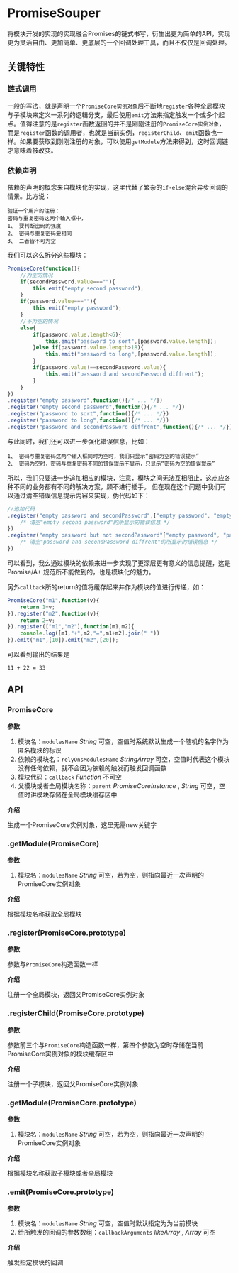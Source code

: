 PromiseSouper
=============

将模块开发的实现的实现融合Promises的链式书写，衍生出更为简单的API，实现更为灵活自由、更加简单、更底层的一个回调处理工具，而且不仅仅是回调处理。

## 关键特性

### 链式调用
一般的写法，就是声明一个`PromiseCore实例对象`后不断地`register`各种全局模块与子模块来定义一系列的逻辑分支，最后使用`emit`方法来指定触发一个或多个起点。值得注意的是`register`函数返回的并不是刚刚注册的`PromiseCore实例对象`，而是`register`函数的调用者，也就是当前实例，`registerChild`、`emit`函数也一样。如果要获取到刚刚注册的对象，可以使用`getModule`方法来得到，这时回调链才意味着被改变。

### 依赖声明
依赖的声明的概念来自模块化的实现，这里代替了繁杂的`if-else`混合异步回调的情景。比方说：
```
验证一个用户的注册：
密码与重复密码这两个输入框中，
1、 要判断密码的强度
2、 密码与重复密码要相同
3、 二者皆不可为空
```
我们可以这么拆分这些模块：
```js
PromiseCore(function(){
	//为空的情况
	if(secondPassword.value===""){
		this.emit("empty second password");
	}
	if(password.value===""){
		this.emit("empty password");
	}
	//不为空的情况
	else{
		if(password.value.length<6){
			this.emit("password to sort",[password.value.length]);
		}else if(password.value.length>18){
			this.emit("password to long",[password.value.length]);
		}
		if(password.value!==secondPassword.value){
			this.emit("password and secondPassword diffrent");
		}
	}
})
.register("empty password",function(){/* ... */})
.register("empty second password",function(){/* ... */})
.register("password to sort",function(){/* ... */})
.register("password to long",function(){/* ... */})
.register("password and secondPassword diffrent",function(){/* ... */})

```

与此同时，我们还可以进一步强化错误信息，比如：
```
1、 密码与重复密码这两个输入框同时为空时，我们只显示“密码为空的错误提示”
2、 密码为空时，密码与重复密码不同的错误提示不显示，只显示“密码为空的错误提示”
```
所以，我们只要进一步追加相应的模块，注意，模块之间无法互相阻止，这点应各种不同的业务都有不同的解决方案，顾不进行插手。
但在现在这个问题中我们可以通过清空错误信息提示内容来实现，伪代码如下：
```js
//追加代码
.register("empty password and secondPassword",["empty password", "empty second password"],function(){
	/* 清空"empty second password"的所显示的错误信息 */
})
.register("empty password but not secondPassword"["empty password", "password and secondPassword diffrent"],function(){
	/* 清空"password and secondPassword diffrent"的所显示的错误信息 */
})
```
可以看到，我么通过模块的依赖来进一步实现了更深层更有意义的信息提醒，这是Promise/A+ 规范所不能做到的，也是模块化的魅力。

另外`callback`所的return的值将缓存起来并作为模块的值进行传递，如：
```js
PromiseCore("m1",function(v){
	return 1+v;
}).register("m2",function(v){
	return 2+v;
}).register(["m1","m2"],function(m1,m2){
	console.log([m1,"+",m2,"=",m1+m2].join(" "))
}).emit("m1",[10]).emit("m2",[20]);
```
可以看到输出的结果是
```
11 + 22 = 33
```

## API

### PromiseCore

**参数**

1. 模块名：`modulesName` _String_ 可空，空值时系统默认生成一个随机的名字作为匿名模块的标识
2. 依赖的模块名：`relyOnsModulesName` _StringArray_ 可空，空值时代表这个模块没有任何依赖，就不会因为依赖的触发而触发回调函数
3. 模块代码：`callback` _Function_ 不可空
4. 父模块或者全局模块名称：`parent` _PromiseCoreInstance_ , _String_ 可空，空值时讲模块存储在全局模块缓存区中

**介绍**

生成一个PromiseCore实例对象，这里无需new关键字

### .getModule(PromiseCore)
**参数**

1. 模块名：`modulesName` _String_ 可空，若为空，则指向最近一次声明的PromiseCore实例对象

**介绍**

根据模块名称获取全局模块

### .register(PromiseCore.prototype)
**参数**

参数与`PromiseCore`构造函数一样

**介绍**

注册一个全局模块，返回父PromiseCore实例对象

### .registerChild(PromiseCore.prototype)
**参数**

参数前三个与`PromiseCore`构造函数一样，第四个参数为空时存储在当前PromiseCore实例对象的模块缓存区中

**介绍**

注册一个子模块，返回父PromiseCore实例对象

### .getModule(PromiseCore.prototype)
**参数**

1. 模块名：`modulesName` _String_ 可空，若为空，则指向最近一次声明的PromiseCore实例对象

**介绍**

根据模块名称获取子模块或者全局模块

### .emit(PromiseCore.prototype)
**参数**

1. 模块名：`modulesName` _String_ 可空，空值时默认指定为为当前模块
2. 给所触发的回调的参数数组：`callbackArguments` _likeArray_ , _Array_ 可空

**介绍**

触发指定模块的回调
